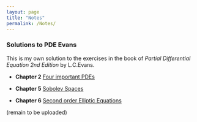 ```yaml
---
layout: page
title: "Notes"
permalink: /Notes/
---
```


### Solutions to PDE Evans
This is my own solution to the exercises in the book of
*Partial Differential Equation 2nd Edition*
by L.C.Evans.

* **Chapter 2** [Four important PDEs](../files/Evans_Chapter2.pdf)

* **Chapter 5** [Sobolev Spaces](../files/PDE_Homework_Evans.pdf)

* **Chapter 6** [Second order Elliptic Equations](../files/Evanschapter6_solutions.pdf)

(remain to be uploaded)
